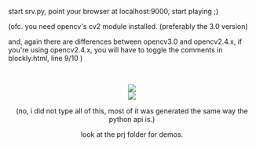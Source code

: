 start srv.py, point your browser at localhost:9000, start playing ;)

(ofc. you need opencv's cv2 module installed. (preferably the 3.0 version)

and, again there are differences between opencv3.0 and opencv2.4.x,
if you're using opencv2.4.x, you will have to toggle the comments in blockly.html, line 9/10 )

<br><center>
<img src=https://github.com/berak/blockly-cv2/raw/master/media/blockly0.png>
<br>
<img src=https://github.com/berak/blockly-cv2/raw/master/media/blockly1.jpg>

(no, i did not type all of this, most of it was generated the same way the python api is.)

look at the prj folder for demos.
